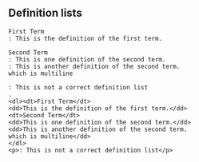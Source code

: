 ## Definition lists

```````````````````````````````` example
First Term
: This is the definition of the first term.

Second Term
: This is one definition of the second term.
: This is another definition of the second term.
which is multiline

: This is not a correct definition list
.
<dl><dt>First Term</dt>
<dd>This is the definition of the first term.</dd>
<dt>Second Term</dt>
<dd>This is one definition of the second term.</dd>
<dd>This is another definition of the second term.
which is multiline</dd>
</dl>
<p>: This is not a correct definition list</p>
````````````````````````````````
